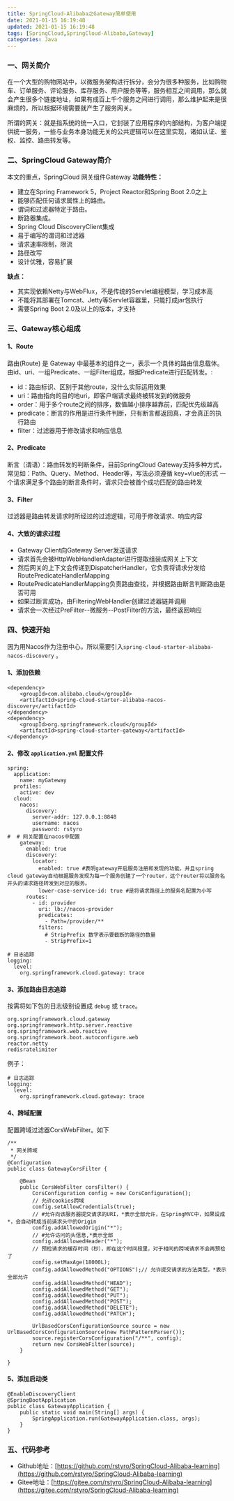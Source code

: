 ```yaml
---
title: SpringCloud-Alibaba之Gateway简单使用
date: 2021-01-15 16:19:48
updated: 2021-01-15 16:19:48
tags: [SpringCloud,SpringCloud-Alibaba,Gateway]
categories: Java
---
```

### 一、网关简介
在一个大型的购物网站中，以微服务架构进行拆分，会分为很多种服务，比如购物车、订单服务、评论服务、库存服务、用户服务等等，服务相互之间调用，那么就会产生很多个链接地址，如果有成百上千个服务之间进行调用，那么维护起来是很麻烦的，所以根据环境需要就产生了服务网关。

所谓的网关：就是指系统的统一入口，它封装了应用程序的内部结构，为客户端提供统一服务，一些与业务本身功能无关的公共逻辑可以在这里实现，诸如认证、鉴权、监控、路由转发等。

### 二、SpringCloud Gateway简介
本文的重点，SpringCloud 网关组件Gateway
**功能特性：**
+ 建立在Spring Framework 5，Project Reactor和Spring Boot 2.0之上
+ 能够匹配任何请求属性上的路由。
+ 谓词和过滤器特定于路由。
+ 断路器集成。
+ Spring Cloud DiscoveryClient集成
+ 易于编写的谓词和过滤器
+ 请求速率限制，限流
+ 路径改写
+ 设计优雅，容易扩展

**缺点：**
+ 其实现依赖Netty与WebFlux，不是传统的Servlet编程模型，学习成本高
+ 不能将其部署在Tomcat、Jetty等Servlet容器里，只能打成jar包执行
+ 需要Spring Boot 2.0及以上的版本，才支持

### 三、Gateway核心组成
#### 1、Route
路由(Route) 是 Gateway 中最基本的组件之一，表示一个具体的路由信息载体。由id、uri、一组Predicate、一组Filter组成，根据Predicate进行匹配转发。:
+ id：路由标识、区别于其他route，没什么实际运用效果
+ uri：路由指向的目的地uri，即客户端请求最终被转发到的微服务
+ order：用于多个route之间的排序，数值越小排序越靠前，匹配优先级越高
+ predicate：断言的作用是进行条件判断，只有断言都返回真，才会真正的执行路由 
+ filter：过滤器用于修改请求和响应信息

#### 2、Predicate
断言（谓语）：路由转发的判断条件，目前SpringCloud Gateway支持多种方式，常见如：Path、Query、Method、Header等，写法必须遵循 key=vlue的形式
一个请求满足多个路由的断言条件时，请求只会被首个成功匹配的路由转发

#### 3、Filter
过滤器是路由转发请求时所经过的过滤逻辑，可用于修改请求、响应内容

#### 4、大致的请求过程
+ Gateway Client向Gateway Server发送请求
+ 请求首先会被HttpWebHandlerAdapter进行提取组装成网关上下文
+ 然后网关的上下文会传递到DispatcherHandler，它负责将请求分发给RoutePredicateHandlerMapping
+ RoutePredicateHandlerMapping负责路由查找，并根据路由断言判断路由是否可用
+ 如果过断言成功，由FilteringWebHandler创建过滤器链并调用
+ 请求会一次经过PreFilter--微服务--PostFilter的方法，最终返回响应

### 四、快速开始
因为用Nacos作为注册中心，所以需要引入`spring-cloud-starter-alibaba-nacos-discovery` 。

#### 1、添加依赖
```
<dependency>
    <groupId>com.alibaba.cloud</groupId>
    <artifactId>spring-cloud-starter-alibaba-nacos-discovery</artifactId>
</dependency>
<dependency>
    <groupId>org.springframework.cloud</groupId>
    <artifactId>spring-cloud-starter-gateway</artifactId>
</dependency>
```

#### 2、修改 `application.yml` 配置文件
```
spring:
  application:
    name: myGateway
  profiles:
    active: dev
  cloud:
    nacos:
      discovery:
        server-addr: 127.0.0.1:8848
        username: nacos
        password: rstyro
#  # 网关配置在nacos中配置
    gateway:
      enabled: true
      discovery:
        locator:
          enabled: true #表明gateway开启服务注册和发现的功能，并且spring cloud gateway自动根据服务发现为每一个服务创建了一个router，这个router将以服务名开头的请求路径转发到对应的服务。
          lower-case-service-id: true #是将请求路径上的服务名配置为小写
      routes:
        - id: provider
          uri: lb://nacos-provider
          predicates:
            - Path=/provider/**
          filters:
            # StripPrefix 数字表示要截断的路径的数量
            - StripPrefix=1

# 日志追踪
logging:
  level:
    org.springframework.cloud.gateway: trace
```

#### 3、添加路由日志追踪
按需将如下包的日志级别设置成 `debug` 或 `trace`。
```
org.springframework.cloud.gateway
org.springframework.http.server.reactive
org.springframework.web.reactive
org.springframework.boot.autoconfigure.web
reactor.netty
redisratelimiter
```
例子：
```
# 日志追踪
logging:
  level:
    org.springframework.cloud.gateway: trace
```

#### 4、跨域配置
配置跨域过滤器CorsWebFilter。如下
```
/**
 * 网关跨域
 */
@Configuration
public class GatewayCorsFilter {

    @Bean
    public CorsWebFilter corsFilter() {
        CorsConfiguration config = new CorsConfiguration();
        // 允许cookies跨域
        config.setAllowCredentials(true);
        // #允许向该服务器提交请求的URI，*表示全部允许，在SpringMVC中，如果设成*，会自动转成当前请求头中的Origin
        config.addAllowedOrigin("*");
        // #允许访问的头信息,*表示全部
        config.addAllowedHeader("*");
        // 预检请求的缓存时间（秒），即在这个时间段里，对于相同的跨域请求不会再预检了
        config.setMaxAge(18000L);
        config.addAllowedMethod("OPTIONS");// 允许提交请求的方法类型，*表示全部允许
        config.addAllowedMethod("HEAD");
        config.addAllowedMethod("GET");
        config.addAllowedMethod("PUT");
        config.addAllowedMethod("POST");
        config.addAllowedMethod("DELETE");
        config.addAllowedMethod("PATCH");

        UrlBasedCorsConfigurationSource source = new UrlBasedCorsConfigurationSource(new PathPatternParser());
        source.registerCorsConfiguration("/**", config);
        return new CorsWebFilter(source);
    }

}
```

#### 5、添加启动类
```
@EnableDiscoveryClient
@SpringBootApplication
public class GatewayApplication {
    public static void main(String[] args) {
        SpringApplication.run(GatewayApplication.class, args);
    }
}
```


### 五、代码参考
+ Github地址：[https://github.com/rstyro/SpringCloud-Alibaba-learning](https://github.com/rstyro/SpringCloud-Alibaba-learning)
+ Gitee地址：[https://gitee.com/rstyro/SpringCloud-Alibaba-learning](https://gitee.com/rstyro/SpringCloud-Alibaba-learning)